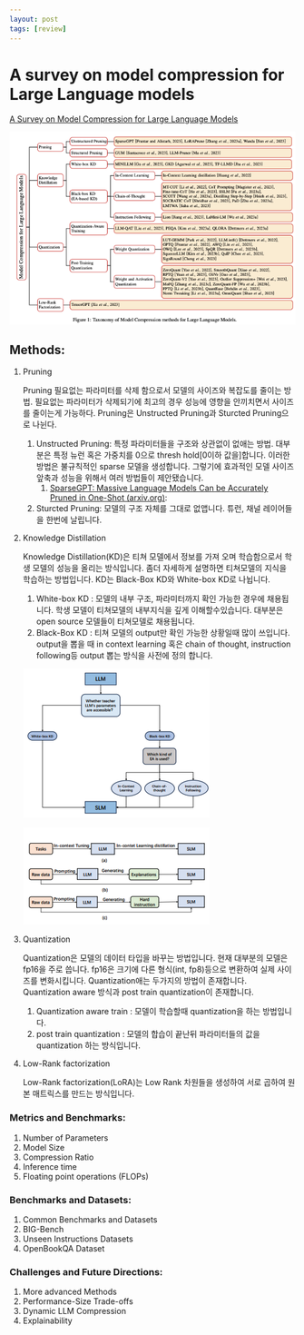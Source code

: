 ```yaml
---
layout: post
tags: [review]
---
```

# A survey on model compression for Large Language models

[A Survey on Model Compression for Large Language Models](https://arxiv.org/abs/2308.07633)

![Screenshot 2024-05-23 at 01.53.27.png](https://github.com/new-Sunset-shimmer/new-Sunset-shimmer.github.io/blob/master/_posts/A%20survey%20on%20model%20compression%20for%20Large%20Language%20m%2058a272d14de646fbb75eda873a789cb2/Screenshot_2024-05-23_at_01.53.27.png?raw=true)

## Methods:

1. Pruning
    
    Pruning 필요없는  파라미터를 삭제 함으로서 모델의 사이즈와 복잡도를 줄이는 방법. 필요없는 파라미터가 삭제되기에 최고의 경우 성능에 영향을 안끼치면서 사이즈를 줄이는게 가능하다. Pruning은 Unstructed Pruning과 Sturcted Pruning으로 나뉜다.
    
    1. Unstructed Pruning: 특정 파라미터들을 구조와 상관없이 없애는 방법.  대부분은 특정 뉴런 혹은 가중치를 0으로 thresh hold[0이하 값을]합니다. 이러한 방법은 불규칙적인 sparse 모델을 생성합니다. 그렇기에 효과적인 모델 사이즈 앞축과 성능을 위해서 여러 방법들이 제안됐습니다.
        1. [SparseGPT: Massive Language Models Can be Accurately Pruned in One-Shot (arxiv.org)](https://arxiv.org/pdf/2301.00774): 
    2. Sturcted Pruning: 모델의 구조 자체를 그대로 없앱니다. 튜런, 채널 레이어들을 한번에 날립니다.
2. Knowledge Distillation
    
    Knowledge Distillation(KD)은 티쳐 모델에서 정보를 가져 오며 학습함으로서 학생 모델의 성능을 올리는 방식입니다. 좀더 자세하게 설명하면 티쳐모델의 지식을 학습하는 방법입니다. KD는 Black-Box KD와 White-box KD로 나뉩니다.
    
    1. White-box KD : 모델의 내부 구조, 파라미터까지 확인 가능한 경우에 채용됩니다. 학생 모델이 티쳐모델의 내부지식을 깊게 이해할수있습니다. 대부분은 open source 모델들이 티쳐모델로 채용됩니다.
    2. Black-Box KD :  티쳐 모델의 output만 확인 가능한 상황일때 많이 쓰입니다. output을 뽑을 때 in context learning 혹은 chain of thought, instruction following등 output 뽑는 방식을 사전에 정의 합니다.  
    
    ![Screenshot 2024-05-23 at 20.41.53.png](https://github.com/new-Sunset-shimmer/new-Sunset-shimmer.github.io/blob/master/_posts/A%20survey%20on%20model%20compression%20for%20Large%20Language%20m%2058a272d14de646fbb75eda873a789cb2/Screenshot_2024-05-23_at_20.41.53.png?raw=true)
    
    ![Screenshot 2024-05-23 at 20.49.18.png](https://github.com/new-Sunset-shimmer/new-Sunset-shimmer.github.io/blob/master/_posts/A%20survey%20on%20model%20compression%20for%20Large%20Language%20m%2058a272d14de646fbb75eda873a789cb2/Screenshot_2024-05-23_at_20.49.18.png?raw=true)
    
3. Quantization
    
    Quantization은 모델의 데이터 타입을 바꾸는 방법입니다. 현재 대부분의 모델은  fp16을 주로 씁니다. fp16은 크기에 다른 형식(int, fp8)등으로 변환하여 실제 사이즈를 변화시킵니다. Quantization애는 두가지의 방법이 존재합니다. Quantization aware 방식과 post train quantization이 존재합니다.
    
    1. Quantization aware train : 모델이 학습할때 quantization을 하는 방법입니다.
    2. post train quantization : 모델의 합습이 끝난뒤 파라미터들의 값을 quantization 하는 방식입니다.
4. Low-Rank factorization
    
    Low-Rank factorization(LoRA)는 Low Rank 차원들을 생성하여 서로 곱하여 원본 매트릭스를 만드는 방식입니다.
    

### Metrics and Benchmarks:

1. Number of Parameters
2. Model Size
3. Compression Ratio
4. Inference time
5. Floating point operations (FLOPs)

### Benchmarks and Datasets:

1. Common Benchmarks and Datasets
2. BIG-Bench
3. Unseen Instructions Datasets
4. OpenBookQA Dataset

### Challenges and Future Directions:

1. More advanced Methods
2. Performance-Size Trade-offs
3. Dynamic LLM Compression
4. Explainability
